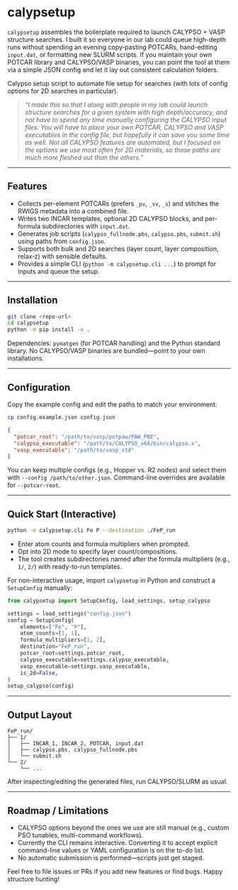 # calypsetup

`calypsetup` assembles the boilerplate required to launch CALYPSO + VASP structure searches. I built it so everyone in our lab could queue high-depth runs without spending an evening copy‑pasting POTCARs, hand-editing `input.dat`, or formatting new SLURM scripts. If you maintain your own POTCAR library and CALYPSO/VASP binaries, you can point the tool at them via a simple JSON config and let it lay out consistent calculation folders.

Calypso setup script to automate file setup for searches (with lots of config options for 2D searches in particular).

> *“I made this so that I along with people in my lab could launch structure searches for a given system with high depth/accuracy, and not have to spend any time manually configuring the CALYPSO input files. You will have to place your own POTCAR, CALYPSO and VASP executables in the config file, but hopefully it can save you some time as well. Not all CALYPSO features are automated, but I focused on the options we use most often for 2D materials, so those paths are much more fleshed out than the others.”*

---

## Features

- Collects per-element POTCARs (prefers `_pv`, `_sv`, `_s`) and stitches the RWIGS metadata into a combined file.
- Writes two INCAR templates, optional 2D CALYPSO blocks, and per-formula subdirectories with `input.dat`.
- Generates job scripts (`calypso_fullnode.pbs`, `calypso.pbs`, `submit.sh`) using paths from `config.json`.
- Supports both bulk and 2D searches (layer count, layer composition, relax‑z) with sensible defaults.
- Provides a simple CLI (`python -m calypsetup.cli ...`) to prompt for inputs and queue the setup.

---

## Installation

```bash
git clone <repo-url>
cd calypsetup
python -m pip install -e .
```

Dependencies: `pymatgen` (for POTCAR handling) and the Python standard library. No CALYPSO/VASP binaries are bundled—point to your own installations.

---

## Configuration

Copy the example config and edit the paths to match your environment:

```bash
cp config.example.json config.json
```

```json
{
  "potcar_root": "/path/to/vasp/potpaw/PAW_PBE",
  "calypso_executable": "/path/to/CALYPSO_x64/bin/calypso.x",
  "vasp_executable": "/path/to/vasp_std"
}
```

You can keep multiple configs (e.g., Hopper vs. R2 nodes) and select them with `--config /path/to/other.json`. Command-line overrides are available for `--potcar-root`.

---

## Quick Start (Interactive)

```bash
python -m calypsetup.cli Fe P --destination ./FeP_run
```

- Enter atom counts and formula multipliers when prompted.
- Opt into 2D mode to specify layer count/compositions.
- The tool creates subdirectories named after the formula multipliers (e.g., `1/`, `2/`) with ready-to-run templates.

For non-interactive usage, import `calypsetup` in Python and construct a `SetupConfig` manually:

```python
from calypsetup import SetupConfig, load_settings, setup_calypso

settings = load_settings("config.json")
config = SetupConfig(
    elements=["Fe", "P"],
    atom_counts=[1, 1],
    formula_multipliers=[1, 2],
    destination="FeP_run",
    potcar_root=settings.potcar_root,
    calypso_executable=settings.calypso_executable,
    vasp_executable=settings.vasp_executable,
    is_2d=False,
)
setup_calypso(config)
```

---

## Output Layout

```
FeP_run/
├── 1/
│   ├── INCAR_1, INCAR_2, POTCAR, input.dat
│   ├── calypso.pbs, calypso_fullnode.pbs
│   └── submit.sh
└── 2/
    └── ...
```

After inspecting/editing the generated files, run CALYPSO/SLURM as usual.

---

## Roadmap / Limitations

- CALYPSO options beyond the ones we use are still manual (e.g., custom PSO tunables, multi-command workflows).
- Currently the CLI remains interactive. Converting it to accept explicit command-line values or YAML configuration is on the to-do list.
- No automatic submission is performed—scripts just get staged.

Feel free to file issues or PRs if you add new features or find bugs. Happy structure hunting!
